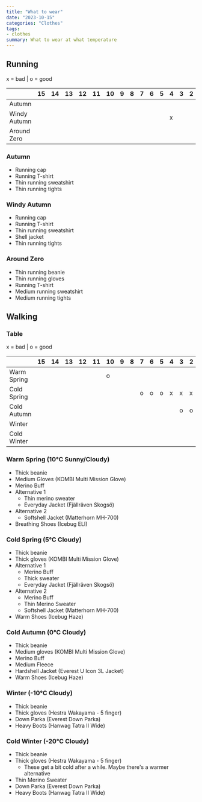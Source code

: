 ```yaml
---
title: "What to wear"
date: "2023-10-15"
categories: "Clothes"
tags:
- clothes
summary: What to wear at what temperature
---
```


## Running

x = bad | o = good

|              | 15 | 14 | 13 | 12 | 11 | 10 | 9 | 8 | 7 | 6 | 5 | 4 | 3 | 2 | 1 | 0 | -5 | -10 | -15 | -20 |
|--------------|----|----|----|----|----|----|---|---|---|---|---|---|---|---|---|---|----|-----|-----|-----|
| Autumn       |    |    |    |    |    |    |   |   |   |   |   |   |   |   |   |   |    |     |     |     |
| Windy Autumn |    |    |    |    |    |    |   |   |   |   |   | x |   |   |   |   |    |     |     |     |
| Around Zero  |    |    |    |    |    |    |   |   |   |   |   |   |   |   |   | o |    |     |     |     |


### Autumn

* Running cap
* Running T-shirt
* Thin running sweatshirt
* Thin running tights

### Windy Autumn

* Running cap
* Running T-shirt
* Thin running sweatshirt
* Shell jacket
* Thin running tights

### Around Zero

* Thin running beanie
* Thin running gloves
* Running T-shirt
* Medium running sweatshirt
* Medium running tights

## Walking

### Table

x = bad | o = good

|             | 15 | 14 | 13 | 12 | 11 | 10 | 9 | 8 | 7 | 6 | 5 | 4 | 3 | 2 | 1 | 0 | -5 | -10 | -15 | -20 |
|-------------|----|----|----|----|----|----|---|---|---|---|---|---|---|---|---|---|----|-----|-----|-----|
| Warm Spring |    |    |    |    |    |  o |   |   |   |   |   |   |   |   |   |   |    |     |     |     |
| Cold Spring |    |    |    |    |    |    |   |   | o | o | o | x | x | x | x | x |    |     |     |     |
| Cold Autumn |    |    |    |    |    |    |   |   |   |   |   |   | o | o | o | o |  x |     |     |     |
| Winter      |    |    |    |    |    |    |   |   |   |   |   |   |   |   |   | o |  o |     |     |     |
| Cold Winter |    |    |    |    |    |    |   |   |   |   |   |   |   |   |   |   |    |     |  o  |     |

### Warm Spring (10°C Sunny/Cloudy)

* Thick beanie
* Medium Gloves (KOMBI Multi Mission Glove)
* Merino Buff
* Alternative 1
  - Thin merino sweater
  - Everyday Jacket (Fjällräven Skogsö)
* Alternative 2
  - Softshell Jacket (Matterhorn MH-700)
* Breathing Shoes (Icebug ELI)

### Cold Spring (5°C Cloudy)

* Thick beanie
* Thick gloves (KOMBI Multi Mission Glove)
* Alternative 1
  - Merino Buff
  - Thick sweater
  - Everyday Jacket (Fjällräven Skogsö)
* Alternative 2
  - Merino Buff
  - Thin Merino Sweater
  - Softshell Jacket (Matterhorn MH-700)
* Warm Shoes (Icebug Haze)

### Cold Autumn (0°C Cloudy)

* Thick beanie
* Medium gloves (KOMBI Multi Mission Glove)
* Merino Buff
* Medium Fleece
* Hardshell Jacket (Everest U Icon 3L Jacket)
* Warm Shoes (Icebug Haze)

### Winter (-10°C Cloudy)

* Thick beanie
* Thick gloves (Hestra Wakayama - 5 finger)
* Down Parka (Everest Down Parka)
* Heavy Boots (Hanwag Tatra II Wide)

### Cold Winter (-20°C Cloudy)

* Thick beanie
* Thick gloves (Hestra Wakayama - 5 finger)
  - These get a bit cold after a while. Maybe there's a warmer alternative
* Thin Merino Sweater
* Down Parka (Everest Down Parka)
* Heavy Boots (Hanwag Tatra II Wide)
